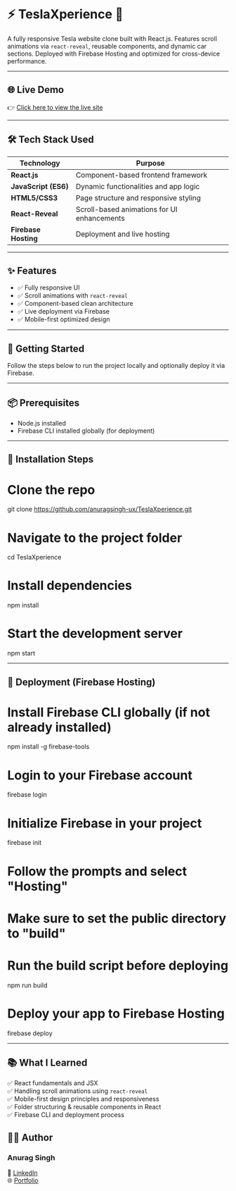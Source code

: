 # ⚡ TeslaXperience 🚗  
A fully responsive Tesla website clone built with React.js. Features scroll animations via `react-reveal`, reusable components, and dynamic car sections. Deployed with Firebase Hosting and optimized for cross-device performance.

---

## 🌐 Live Demo  
👉 [Click here to view the live site](https://anurag-teslaxperience.web.app/)

---

## 🛠️ Tech Stack Used

| Technology           | Purpose                                                    |
|----------------------|------------------------------------------------------------|
| **React.js**         | Component-based frontend framework                         |
| **JavaScript (ES6)** | Dynamic functionalities and app logic                      |
| **HTML5/CSS3**       | Page structure and responsive styling                      |
| **React-Reveal**     | Scroll-based animations for UI enhancements                |
| **Firebase Hosting** | Deployment and live hosting                                |

---

## ✨ Features

- ✅ Fully responsive UI  
- ✅ Scroll animations with `react-reveal`  
- ✅ Component-based clean architecture  
- ✅ Live deployment via Firebase  
- ✅ Mobile-first optimized design  

---

## 🚀 Getting Started

Follow the steps below to run the project locally and optionally deploy it via Firebase.

---

## 📦 Prerequisites

- Node.js installed  
- Firebase CLI installed globally (for deployment)

---

## 🔧 Installation Steps

# Clone the repo
git clone https://github.com/anuragsingh-ux/TeslaXperience.git

# Navigate to the project folder
cd TeslaXperience

# Install dependencies
npm install

# Start the development server
npm start

---

## 🚀 Deployment (Firebase Hosting)

# Install Firebase CLI globally (if not already installed)
npm install -g firebase-tools

# Login to your Firebase account
firebase login

# Initialize Firebase in your project
firebase init

# Follow the prompts and select "Hosting"
# Make sure to set the public directory to "build"
# Run the build script before deploying

npm run build

# Deploy your app to Firebase Hosting
firebase deploy

---

## 📚 What I Learned

✅ React fundamentals and JSX  
✅ Handling scroll animations using `react-reveal`  
✅ Mobile-first design principles and responsiveness  
✅ Folder structuring & reusable components in React  
✅ Firebase CLI and deployment process  

## 👨‍💻 Author

### Anurag Singh  

🔗 [LinkedIn](https://www.linkedin.com/in/curious-anurag/)  
🌐 [Portfolio](https://anuragsingh-ux.github.io/Portfolio/)  
